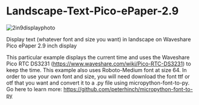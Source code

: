 # Landscape-Text-Pico-ePaper-2.9
![2in9displayphoto](https://user-images.githubusercontent.com/57550673/232116652-8f1be55b-1196-44ec-ac34-66e5354ff8e1.jpg)

Display text (whatever font and size you want) in landscape on Waveshare Pico ePaper 2.9 inch display

This particular example displays the current time and uses the Waveshare Pico RTC DS3231 (https://www.waveshare.com/wiki/Pico-RTC-DS3231) to keep the time.
This example also uses Roboto-Medium font at size 64. In order to use your own font and size, you will need download the font ttf or otf that you want and convert it to a .py file using micropython-font-to-py. Go here to learn more: https://github.com/peterhinch/micropython-font-to-py


